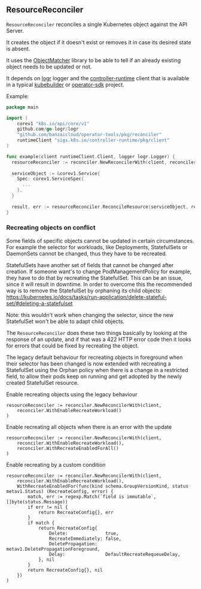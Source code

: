 
## ResourceReconciler

`ResourceReconciler` reconciles a single Kubernetes object against the API Server.

It creates the object if it doesn't exist or removes it in case its desired state is absent.

It uses the [ObjectMatcher](https://github.com/banzaicloud/k8s-objectmatcher) library to be able to tell if an already
existing object needs to be updated or not.

It depends on [logr](github.com/go-logr/logr) logger and the [controller-runtime](sigs.k8s.io/controller-runtime) client
that is available in a typical [kubebuilder](https://github.com/kubernetes-sigs/kubebuilder) or [operator-sdk](https://github.com/operator-framework/operator-sdk) project.

Example:
```go
package main

import (
	corev1 "k8s.io/api/core/v1"
	github.com/go-logr/logr
	"github.com/banzaicloud/operator-tools/pkg/reconciler"
	runtimeClient "sigs.k8s.io/controller-runtime/pkg/client"
)

func example(client runtimeClient.Client, logger logr.Logger) {
  resourceReconciler := reconciler.NewReconcilerWith(client, reconciler.WithLog(logger))
  
  serviceObject := &corev1.Service{
    Spec: corev1.ServiceSpec{
      ...
    },
  }
  
  result, err := resourceReconciler.ReconcileResource(serviceObject, reconciler.StatePresent)
}

```

### Recreating objects on conflict

Some fields of specific objects cannot be updated in certain circumstances. For example the selector for workloads,
like Deployments, StatefulSets or DaemonSets cannot be changed, thus they have to be recreated.

StatefulSets have another set of fields that cannot be changed after creation. If someone want's to change PodManagementPolicy
for example, they have to do that by recreating the StatefulSet. This can be an issue, since it will result in downtime. In
order to overcome this the recommended way is to remove the StatefulSet by orphaning its child objects:
https://kubernetes.io/docs/tasks/run-application/delete-stateful-set/#deleting-a-statefulset

Note: this wouldn't work when changing the selector, since the new StatefulSet won't be able to adapt child objects.

The `ResourceReconciler` does these two things basically by looking at the response of an update, and if that was a 422 HTTP error code
then it looks for errors that could be fixed by recreating the object.

The legacy default behaviour for recreating objects in foreground when their selector has been changed is now extended with recreating
a StatefulSet using the Orphan policy when there is a change in a restricted field, to allow their pods keep on running and get
adopted by the newly created StatefulSet resource.

Enable recreating objects using the legacy behaviour
```
resourceReconciler := reconciler.NewReconcilerWith(client,
    reconciler.WithEnableRecreateWorkload()
)
```

Enable recreating all objects when there is an error with the update
```
resourceReconciler := reconciler.NewReconcilerWith(client,
    reconciler.WithEnableRecreateWorkload(),
    reconciler.WithRecreateEnabledForAll()
)
```

Enable recreating by a custom condition
```
resourceReconciler := reconciler.NewReconcilerWith(client,
    reconciler.WithEnableRecreateWorkload(),
    WithRecreateEnabledFor(func(kind schema.GroupVersionKind, status metav1.Status) (RecreateConfig, error) {
        match, err := regexp.Match(`field is immutable`, []byte(status.Message))
        if err != nil {
            return RecreateConfig{}, err
        }
        if match {
            return RecreateConfig{
                Delete:              true,
                RecreateImmediately: false,
                DeletePropagation:   metav1.DeletePropagationForeground,
                Delay:               DefaultRecreateRequeueDelay,
            }, nil
        }
        return RecreateConfig{}, nil
    })
)
```